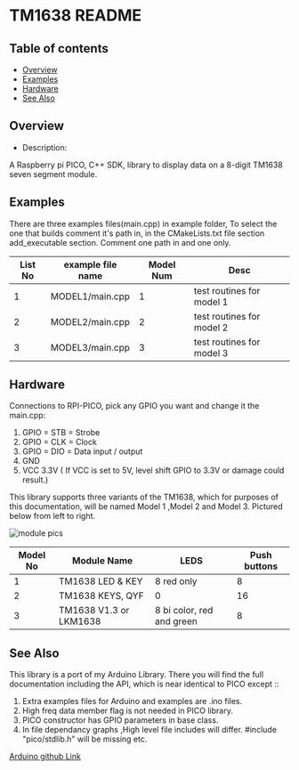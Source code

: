 # TM1638 README

## Table of contents

  * [Overview](#overview)
  * [Examples](#examples)
  * [Hardware](#hardware)
  * [See Also](#see-also)

## Overview

* Description:

A Raspberry pi PICO, C++ SDK, library to display data on a 8-digit TM1638 seven segment module.

## Examples

There are three examples files(main.cpp) in example folder, To select the one that builds 
comment it's path in, in the CMakeLists.txt file section add_executable section.
Comment one path in and one only.

|  List No | example file name  | Model Num | Desc|
| ------ | ------ |  ------ | ------ |
| 1 | MODEL1/main.cpp | 1 | test routines for model 1 |
| 2 | MODEL2/main.cpp | 2 | test routines for model 2 |
| 3 | MODEL3/main.cpp | 3 | test routines for model 3 |

## Hardware

Connections to RPI-PICO, pick any GPIO you want and change it the main.cpp:

1. GPIO = STB = Strobe
2. GPIO  = CLK  = Clock
3. GPIO = DIO = Data input / output
4. GND
5. VCC 3.3V ( If VCC is set to 5V, level shift GPIO to 3.3V or damage could result.)

This library supports three variants of the TM1638,
which for purposes of this documentation,
will be named Model 1 ,Model 2 and Model 3. 
Pictured below from left to right.

![ module pics ](https://github.com/gavinlyonsrepo/TM1638plus/blob/master/extra/images/tm16383.jpg)

| Model No | Module Name | LEDS | Push buttons |
| ------ | ------ |  ------ | ------ |
| 1 | TM1638 LED & KEY | 8 red only | 8 |
| 2 | TM1638 KEYS, QYF  | 0 | 16 |
| 3 | TM1638 V1.3 or LKM1638  | 8 bi color,  red and green  | 8 |

## See Also

This library is a port of my Arduino Library. There you will find the full documentation
including the API, which is near identical to PICO except ::
 
1. Extra examples files for Arduino and examples are .ino files.
2. High freq data member flag is not needed in PICO library.
3. PICO constructor has GPIO parameters in base class.
4. In file dependancy graphs ,High level file includes will differ. #include "pico/stdlib.h" will be missing etc.

[ Arduino github Link ](https://github.com/gavinlyonsrepo/TM1638plus)
